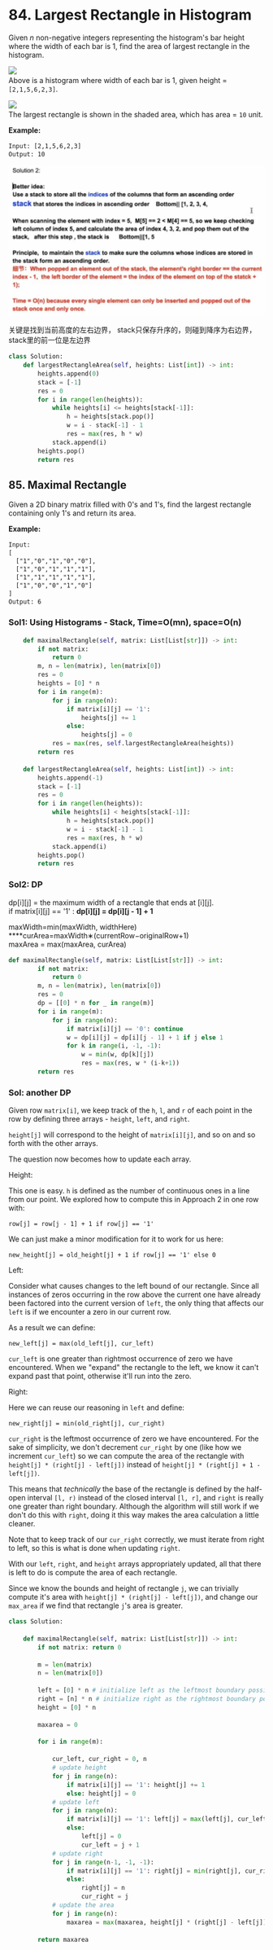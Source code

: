 # 84. Largest Rectangle in Histogram

Given _n_ non-negative integers representing the histogram's bar height where the width of each bar is 1, find the area of largest rectangle in the histogram.

![](https://assets.leetcode.com/uploads/2018/10/12/histogram.png)  
Above is a histogram where width of each bar is 1, given height = `[2,1,5,6,2,3]`.

![](https://assets.leetcode.com/uploads/2018/10/12/histogram_area.png)  
The largest rectangle is shown in the shaded area, which has area = `10` unit.

**Example:**

```text
Input: [2,1,5,6,2,3]
Output: 10
```

![](../.gitbook/assets/image%20%2811%29.png)

关键是找到当前高度的左右边界， stack只保存升序的，则碰到降序为右边界，stack里的前一位是左边界

```python
class Solution:
    def largestRectangleArea(self, heights: List[int]) -> int:
        heights.append(0)
        stack = [-1]
        res = 0
        for i in range(len(heights)):
            while heights[i] <= heights[stack[-1]]:
                h = heights[stack.pop()]
                w = i - stack[-1] - 1
                res = max(res, h * w)
            stack.append(i)
        heights.pop()
        return res
```

## 85. Maximal Rectangle

Given a 2D binary matrix filled with 0's and 1's, find the largest rectangle containing only 1's and return its area.

**Example:**

```text
Input:
[
  ["1","0","1","0","0"],
  ["1","0","1","1","1"],
  ["1","1","1","1","1"],
  ["1","0","0","1","0"]
]
Output: 6
```

### Sol1: **Using Histograms - Stack, Time=O\(mn\), space=O\(n\)**

```python
    def maximalRectangle(self, matrix: List[List[str]]) -> int:
        if not matrix:
            return 0
        m, n = len(matrix), len(matrix[0])
        res = 0
        heights = [0] * n
        for i in range(m):
            for j in range(n):
                if matrix[i][j] == '1':
                    heights[j] += 1
                else:
                    heights[j] = 0
            res = max(res, self.largestRectangleArea(heights))
        return res  
        
    def largestRectangleArea(self, heights: List[int]) -> int:
        heights.append(-1)
        stack = [-1]
        res = 0
        for i in range(len(heights)):
            while heights[i] < heights[stack[-1]]:
                h = heights[stack.pop()]
                w = i - stack[-1] - 1
                res = max(res, h * w)
            stack.append(i)
        heights.pop()
        return res
```

### Sol2: DP

dp\[i\]\[j\] = the maximum width of a rectangle that ends at \[i\]\[j\].  
if matrix\[i\]\[j\] == '1' :  **dp\[i\]\[j\] = dp\[i\]\[j - 1\] + 1** 

maxWidth=min\(maxWidth, widthHere\)  
****curArea=maxWidth∗\(currentRow−originalRow+1\)  
maxArea = max\(maxArea, curArea\)

```python
def maximalRectangle(self, matrix: List[List[str]]) -> int:
        if not matrix:
            return 0
        m, n = len(matrix), len(matrix[0])
        res = 0
        dp = [[0] * n for _ in range(m)]
        for i in range(m):
            for j in range(n):
                if matrix[i][j] == '0': continue
                w = dp[i][j] = dp[i][j - 1] + 1 if j else 1
                for k in range(i, -1, -1):
                    w = min(w, dp[k][j])
                    res = max(res, w * (i-k+1))
        return res
```

### Sol: another DP

Given row `matrix[i]`, we keep track of the `h`, `l`, and `r` of each point in the row by defining three arrays - `height`, `left`, and `right`.

`height[j]` will correspond to the height of `matrix[i][j]`, and so on and so forth with the other arrays.

The question now becomes how to update each array.

Height:

This one is easy. `h` is defined as the number of continuous ones in a line from our point. We explored how to compute this in Approach 2 in one row with:

```text
row[j] = row[j - 1] + 1 if row[j] == '1'
```

We can just make a minor modification for it to work for us here:

```text
new_height[j] = old_height[j] + 1 if row[j] == '1' else 0
```

Left:

Consider what causes changes to the left bound of our rectangle. Since all instances of zeros occurring in the row above the current one have already been factored into the current version of `left`, the only thing that affects our `left` is if we encounter a zero in our current row.

As a result we can define:

```text
new_left[j] = max(old_left[j], cur_left)
```

`cur_left` is one greater than rightmost occurrence of zero we have encountered. When we "expand" the rectangle to the left, we know it can't expand past that point, otherwise it'll run into the zero.

Right:

Here we can reuse our reasoning in `left` and define:

```text
new_right[j] = min(old_right[j], cur_right)
```

`cur_right` is the leftmost occurrence of zero we have encountered. For the sake of simplicity, we don't decrement `cur_right` by one \(like how we increment `cur_left`\) so we can compute the area of the rectangle with `height[j] * (right[j] - left[j])` instead of `height[j] * (right[j] + 1 - left[j])`.

This means that _technically_ the base of the rectangle is defined by the half-open interval `[l, r)` instead of the closed interval `[l, r]`, and `right` is really one greater than right boundary. Although the algorithm will still work if we don't do this with `right`, doing it this way makes the area calculation a little cleaner.

Note that to keep track of our `cur_right` correctly, we must iterate from right to left, so this is what is done when updating `right`.

With our `left`, `right`, and `height` arrays appropriately updated, all that there is left to do is compute the area of each rectangle.

Since we know the bounds and height of rectangle `j`, we can trivially compute it's area with `height[j] * (right[j] - left[j])`, and change our `max_area` if we find that rectangle `j`'s area is greater.

```python
class Solution:

    def maximalRectangle(self, matrix: List[List[str]]) -> int:
        if not matrix: return 0

        m = len(matrix)
        n = len(matrix[0])

        left = [0] * n # initialize left as the leftmost boundary possible
        right = [n] * n # initialize right as the rightmost boundary possible
        height = [0] * n

        maxarea = 0

        for i in range(m):

            cur_left, cur_right = 0, n
            # update height
            for j in range(n):
                if matrix[i][j] == '1': height[j] += 1
                else: height[j] = 0
            # update left
            for j in range(n):
                if matrix[i][j] == '1': left[j] = max(left[j], cur_left)
                else:
                    left[j] = 0
                    cur_left = j + 1
            # update right
            for j in range(n-1, -1, -1):
                if matrix[i][j] == '1': right[j] = min(right[j], cur_right)
                else:
                    right[j] = n
                    cur_right = j
            # update the area
            for j in range(n):
                maxarea = max(maxarea, height[j] * (right[j] - left[j]))

        return maxarea
```


